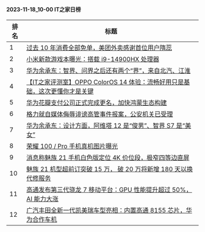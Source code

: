 #### 2023-11-18_10-00  IT之家日榜

| 排名 | 标题|
| --- | ---|
| 1 | [过去 10 年消费全部免单，美团外卖感谢首位用户隋蕊](https://www.ithome.com/0/733/375.htm) |
| 2 | [小米新款游戏本曝光：搭载 i9-14900HX 处理器](https://www.ithome.com/0/733/382.htm) |
| 3 | [华为余承东：智界、问界之后还有两个“界”，来自北汽、江淮](https://www.ithome.com/0/733/297.htm) |
| 4 | [【IT之家评测室】OPPO ColorOS 14 体验：流畅好用只是基础，这次更懂你才是关键](https://www.ithome.com/0/733/389.htm) |
| 5 | [华为花瓣支付公司正式完成更名，加快鸿蒙生态构建](https://www.ithome.com/0/733/237.htm) |
| 6 | [格力就自媒体侮辱诽谤高管事件报案，公安机关已受理](https://www.ithome.com/0/733/258.htm) |
| 7 | [华为余承东：设计方面，阿维塔 12 是“俊男”、智界 S7 是“美女”](https://www.ithome.com/0/733/379.htm) |
| 8 | [荣耀 100 / Pro 手机真机图片曝光](https://www.ithome.com/0/733/255.htm) |
| 9 | [消息称魅族 21 手机白色版定位 4K 价位段，极窄四等边直屏](https://www.ithome.com/0/733/357.htm) |
| 10 | [魅族 21 机型超前订突破 15 万， 破 20 万将新增 180 天以换代修服务](https://www.ithome.com/0/733/218.htm) |
| 11 | [高通发布第三代骁龙 7 移动平台：GPU 性能提升超过 50%，AI 能力大涨](https://www.ithome.com/0/733/312.htm) |
| 12 | [广汽丰田全新一代凯美瑞车型亮相：内置高通 8155 芯片，华为合作车机](https://www.ithome.com/0/733/250.htm) |
